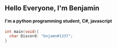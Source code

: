 ## Hello Everyone, I'm Benjamin

#### I'm a python programming student, C#, javascript

```c
int main(void){
  char Discord: "bnjamn#1337";
}
```

